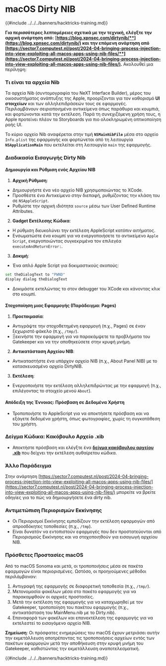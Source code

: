 # macOS Dirty NIB

{{#include ../../../banners/hacktricks-training.md}}

**Για περισσότερες λεπτομέρειες σχετικά με την τεχνική, ελέγξτε την αρχική ανάρτηση από:** [**https://blog.xpnsec.com/dirtynib/**](https://blog.xpnsec.com/dirtynib/) και την επόμενη ανάρτηση από [**https://sector7.computest.nl/post/2024-04-bringing-process-injection-into-view-exploiting-all-macos-apps-using-nib-files/**](https://sector7.computest.nl/post/2024-04-bringing-process-injection-into-view-exploiting-all-macos-apps-using-nib-files/)**.** Ακολουθεί μια περίληψη:

### Τι είναι τα αρχεία Nib

Τα αρχεία Nib (συντομογραφία του NeXT Interface Builder), μέρος του οικοσυστήματος ανάπτυξης της Apple, προορίζονται για τον καθορισμό **UI στοιχείων** και των αλληλεπιδράσεών τους σε εφαρμογές. Περιλαμβάνουν σειριοποιημένα αντικείμενα όπως παράθυρα και κουμπιά, και φορτώνονται κατά την εκτέλεση. Παρά τη συνεχιζόμενη χρήση τους, η Apple προτείνει πλέον τα Storyboards για πιο ολοκληρωμένη οπτικοποίηση ροής UI.

Το κύριο αρχείο Nib αναφέρεται στην τιμή **`NSMainNibFile`** μέσα στο αρχείο `Info.plist` της εφαρμογής και φορτώνεται από τη λειτουργία **`NSApplicationMain`** που εκτελείται στη λειτουργία `main` της εφαρμογής.

### Διαδικασία Εισαγωγής Dirty Nib

#### Δημιουργία και Ρύθμιση ενός Αρχείου NIB

1. **Αρχική Ρύθμιση**:
- Δημιουργήστε ένα νέο αρχείο NIB χρησιμοποιώντας το XCode.
- Προσθέστε ένα Αντικείμενο στην διεπαφή, ρυθμίζοντας την κλάση του σε `NSAppleScript`.
- Ρυθμίστε την αρχική ιδιότητα `source` μέσω των User Defined Runtime Attributes.
2. **Gadget Εκτέλεσης Κώδικα**:
- Η ρύθμιση διευκολύνει την εκτέλεση AppleScript κατόπιν αιτήματος.
- Ενσωματώστε ένα κουμπί για να ενεργοποιήσετε το αντικείμενο `Apple Script`, ενεργοποιώντας συγκεκριμένα τον επιλεγέα `executeAndReturnError:`.
3. **Δοκιμή**:

- Ένα απλό Apple Script για δοκιμαστικούς σκοπούς:

```bash
set theDialogText to "PWND"
display dialog theDialogText
```

- Δοκιμάστε εκτελώντας το στον debugger του XCode και κάνοντας κλικ στο κουμπί.

#### Στοχοποίηση μιας Εφαρμογής (Παράδειγμα: Pages)

1. **Προετοιμασία**:
- Αντιγράψτε την στοχοθετημένη εφαρμογή (π.χ., Pages) σε έναν ξεχωριστό φάκελο (π.χ., `/tmp/`).
- Ξεκινήστε την εφαρμογή για να παρακάμψετε τα προβλήματα του Gatekeeper και να την αποθηκεύσετε στην κρυφή μνήμη.
2. **Αντικατάσταση Αρχείου NIB**:
- Αντικαταστήστε ένα υπάρχον αρχείο NIB (π.χ., About Panel NIB) με το κατασκευασμένο αρχείο DirtyNIB.
3. **Εκτέλεση**:
- Ενεργοποιήστε την εκτέλεση αλληλεπιδρώντας με την εφαρμογή (π.χ., επιλέγοντας το στοιχείο μενού `About`).

#### Απόδειξη της Έννοιας: Πρόσβαση σε Δεδομένα Χρήστη

- Τροποποιήστε το AppleScript για να αποκτήσετε πρόσβαση και να εξάγετε δεδομένα χρήστη, όπως φωτογραφίες, χωρίς τη συγκατάθεση του χρήστη.

### Δείγμα Κώδικα: Κακόβουλο Αρχείο .xib

- Αποκτήστε πρόσβαση και ελέγξτε ένα [**δείγμα κακόβουλου αρχείου .xib**](https://gist.github.com/xpn/16bfbe5a3f64fedfcc1822d0562636b4) που δείχνει την εκτέλεση αυθαίρετου κώδικα.

### Άλλο Παράδειγμα

Στην ανάρτηση [https://sector7.computest.nl/post/2024-04-bringing-process-injection-into-view-exploiting-all-macos-apps-using-nib-files/](https://sector7.computest.nl/post/2024-04-bringing-process-injection-into-view-exploiting-all-macos-apps-using-nib-files/) μπορείτε να βρείτε οδηγίες για το πώς να δημιουργήσετε ένα dirty nib.&#x20;

### Αντιμετώπιση Περιορισμών Εκκίνησης

- Οι Περιορισμοί Εκκίνησης εμποδίζουν την εκτέλεση εφαρμογών από απροσδόκητες τοποθεσίες (π.χ., `/tmp`).
- Είναι δυνατόν να εντοπιστούν εφαρμογές που δεν προστατεύονται από Περιορισμούς Εκκίνησης και να στοχοποιηθούν για εισαγωγή αρχείου NIB.

### Πρόσθετες Προστασίες macOS

Από το macOS Sonoma και μετά, οι τροποποιήσεις μέσα σε πακέτα εφαρμογών είναι περιορισμένες. Ωστόσο, οι προηγούμενες μέθοδοι περιλάμβαναν:

1. Αντιγραφή της εφαρμογής σε διαφορετική τοποθεσία (π.χ., `/tmp/`).
2. Μετονομασία φακέλων μέσα στο πακέτο εφαρμογής για να παρακαμφθούν οι αρχικές προστασίες.
3. Μετά την εκτέλεση της εφαρμογής για να καταχωρηθεί με τον Gatekeeper, τροποποίηση του πακέτου εφαρμογής (π.χ., αντικατάσταση του MainMenu.nib με το Dirty.nib).
4. Επαναφορά των φακέλων και επανεκτέλεση της εφαρμογής για να εκτελεστεί το εισαγόμενο αρχείο NIB.

**Σημείωση**: Οι πρόσφατες ενημερώσεις του macOS έχουν μετριάσει αυτήν την εκμετάλλευση αποτρέποντας τις τροποποιήσεις αρχείων εντός των πακέτων εφαρμογών μετά την αποθήκευση στην κρυφή μνήμη του Gatekeeper, καθιστώντας την εκμετάλλευση αναποτελεσματική.

{{#include ../../../banners/hacktricks-training.md}}
